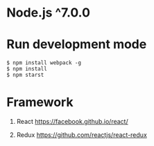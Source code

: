 # Node.js ^7.0.0

# Run development mode
  ```
  $ npm install webpack -g
  $ npm install 
  $ npm starst
  ```
 
# Framework
  1. React 
  https://facebook.github.io/react/

  2. Redux
  https://github.com/reactjs/react-redux
